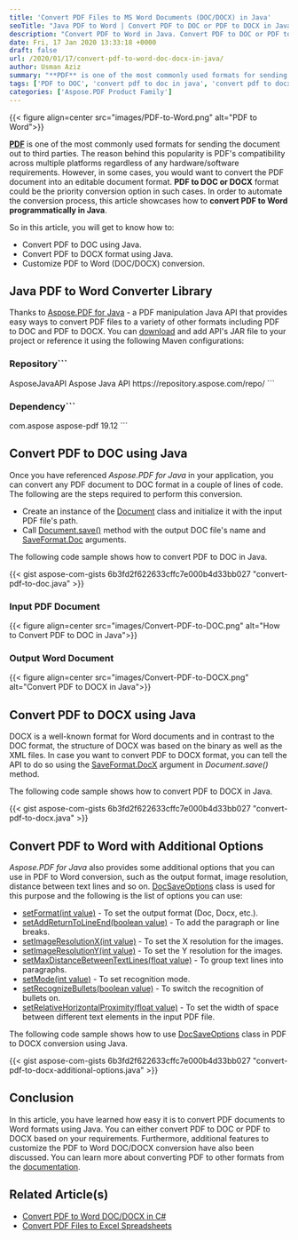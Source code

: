 ```yaml
---
title: 'Convert PDF Files to MS Word Documents (DOC/DOCX) in Java'
seoTitle: "Java PDF to Word | Convert PDF to DOC or PDF to DOCX in Java"
description: "Convert PDF to Word in Java. Convert PDF to DOC or PDF to DOCX programmatically using Java PDF to Word (DOC/DOCX) converter library. PDF Converter API."
date: Fri, 17 Jan 2020 13:33:18 +0000
draft: false
url: /2020/01/17/convert-pdf-to-word-doc-docx-in-java/
author: Usman Aziz
summary: "**PDF** is one of the most commonly used formats for sending the document out to third parties. The reason behind this popularity is PDF's compatibility across multiple platforms regardless of any hardware/software requirements. However, in some cases, you would want to convert the PDF document into an editable document format. **PDF to DOC or DOCX** format could be the priority conversion option in such cases. In order to automate the conversion process, this article showcases how to **convert PDF to Word programmatically in Java**."
tags: ['PDF to DOC', 'convert pdf to doc in java', 'convert pdf to docx in java', 'convert pdf to word in java', 'pdf to word']
categories: ['Aspose.PDF Product Family']
---
```




{{< figure align=center src="images/PDF-to-Word.png" alt="PDF to Word">}}


[**PDF**][1] is one of the most commonly used formats for sending the document out to third parties. The reason behind this popularity is PDF's compatibility across multiple platforms regardless of any hardware/software requirements. However, in some cases, you would want to convert the PDF document into an editable document format. **PDF to DOC or DOCX** format could be the priority conversion option in such cases. In order to automate the conversion process, this article showcases how to **convert PDF to Word programmatically in Java**.

So in this article, you will get to know how to:

*   Convert PDF to DOC using Java.
*   Convert PDF to DOCX format using Java.
*   Customize PDF to Word (DOC/DOCX) conversion.

## Java PDF to Word Converter Library

Thanks to [Aspose.PDF for Java][2] - a PDF manipulation Java API that provides easy ways to convert PDF files to a variety of other formats including PDF to DOC and PDF to DOCX. You can [download][3] and add API's JAR file to your project or reference it using the following Maven configurations:

### Repository```
<repository>
    <id>AsposeJavaAPI</id>
    <name>Aspose Java API</name>
    <url>https://repository.aspose.com/repo/</url>
</repository>
```

### Dependency```
<dependency>
    <groupId>com.aspose</groupId>
    <artifactId>aspose-pdf</artifactId>
    <version>19.12</version>
</dependency>
```

## Convert PDF to DOC using Java

Once you have referenced _Aspose.PDF for Java_ in your application, you can convert any PDF document to DOC format in a couple of lines of code. The following are the steps required to perform this conversion.

*   Create an instance of the [Document][4] class and initialize it with the input PDF file's path.
*   Call [Document.save()][5] method with the output DOC file's name and [SaveFormat.Doc][6] arguments.

The following code sample shows how to convert PDF to DOC in Java.

{{< gist aspose-com-gists 6b3fd2f622633cffc7e000b4d33bb027 "convert-pdf-to-doc.java" >}}

### Input PDF Document



{{< figure align=center src="images/Convert-PDF-to-DOC.png" alt="How to Convert PDF to DOC in Java">}}


### Output Word Document



{{< figure align=center src="images/Convert-PDF-to-DOCX.png" alt="Convert PDF to DOCX in Java">}}


## Convert PDF to DOCX using Java

DOCX is a well-known format for Word documents and in contrast to the DOC format, the structure of DOCX was based on the binary as well as the XML files. In case you want to convert PDF to DOCX format, you can tell the API to do so using the [SaveFormat.DocX][7] argument in _Document.save()_ method.

The following code sample shows how to convert PDF to DOCX in Java.

{{< gist aspose-com-gists 6b3fd2f622633cffc7e000b4d33bb027 "convert-pdf-to-docx.java" >}}

## Convert PDF to Word with Additional Options

_Aspose.PDF for Java_ also provides some additional options that you can use in PDF to Word conversion, such as the output format, image resolution, distance between text lines and so on. [DocSaveOptions][8] class is used for this purpose and the following is the list of options you can use:

*   [setFormat(int value)][9] - To set the output format (Doc, Docx, etc.).
*   [setAddReturnToLineEnd(boolean value)][10] - To add the paragraph or line breaks.
*   [setImageResolutionX(int value)][11] - To set the X resolution for the images.
*   [setImageResolutionY(int value)][12] - To set the Y resolution for the images.
*   [setMaxDistanceBetweenTextLines(float value)][13] - To group text lines into paragraphs.
*   [setMode(int value)][14] - To set recognition mode.
*   [setRecognizeBullets(boolean value)][15] - To switch the recognition of bullets on.
*   [setRelativeHorizontalProximity(float value)][16] - To set the width of space between different text elements in the input PDF file.

The following code sample shows how to use [DocSaveOptions][17] class in PDF to DOCX conversion using Java.

{{< gist aspose-com-gists 6b3fd2f622633cffc7e000b4d33bb027 "convert-pdf-to-docx-additional-options.java" >}}

## Conclusion

In this article, you have learned how easy it is to convert PDF documents to Word formats using Java. You can either convert PDF to DOC or PDF to DOCX based on your requirements. Furthermore, additional features to customize the PDF to Word DOC/DOCX conversion have also been discussed. You can learn more about converting PDF to other formats from the [documentation][18].

## Related Article(s)

*   [Convert PDF to Word DOC/DOCX in C#][19]
*   [Convert PDF Files to Excel Spreadsheets][20]




[1]: https://wiki.fileformat.com/view/pdf/
[2]: https://products.aspose.com/pdf/java
[3]: https://downloads.aspose.com/pdf/java
[4]: https://apireference.aspose.com/java/pdf/com.aspose.pdf/Document
[5]: https://apireference.aspose.com/java/pdf/com.aspose.pdf/Document#save-java.lang.String-int-
[6]: https://apireference.aspose.com/java/pdf/com.aspose.pdf/SaveFormat#Doc
[7]: https://apireference.aspose.com/java/pdf/com.aspose.pdf/SaveFormat#DocX
[8]: https://apireference.aspose.com/java/pdf/com.aspose.pdf/DocSaveOptions
[9]: https://apireference.aspose.com/java/pdf/com.aspose.pdf/DocSaveOptions#setFormat-int-
[10]: https://apireference.aspose.com/java/pdf/com.aspose.pdf/DocSaveOptions#setAddReturnToLineEnd-boolean-
[11]: https://apireference.aspose.com/java/pdf/com.aspose.pdf/DocSaveOptions#setImageResolutionX-int-
[12]: https://apireference.aspose.com/java/pdf/com.aspose.pdf/DocSaveOptions#setImageResolutionY-int-
[13]: https://apireference.aspose.com/java/pdf/com.aspose.pdf/DocSaveOptions#setMaxDistanceBetweenTextLines-float-
[14]: https://apireference.aspose.com/java/pdf/com.aspose.pdf/DocSaveOptions#setMode-int-
[15]: https://apireference.aspose.com/java/pdf/com.aspose.pdf/DocSaveOptions#setRecognizeBullets-boolean-
[16]: https://apireference.aspose.com/java/pdf/com.aspose.pdf/DocSaveOptions#setRelativeHorizontalProximity-float-
[17]: https://apireference.aspose.com/java/pdf/com.aspose.pdf/DocSaveOptions
[18]: https://docs.aspose.com/display/pdfjava/Convert+PDF+to+other+Formats
[19]: https://blog.aspose.com/2019/11/24/convert-pdf-to-word-doc-docx-in-csharp-vb-net/
[20]: https://blog.aspose.com/2020/01/03/convert-pdf-to-excel-in-csharp-net-pdf-to-xls-pdf-to-xlsx/





